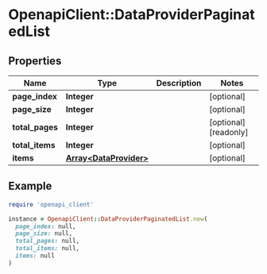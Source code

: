 # OpenapiClient::DataProviderPaginatedList

## Properties

| Name | Type | Description | Notes |
| ---- | ---- | ----------- | ----- |
| **page_index** | **Integer** |  | [optional] |
| **page_size** | **Integer** |  | [optional] |
| **total_pages** | **Integer** |  | [optional][readonly] |
| **total_items** | **Integer** |  | [optional] |
| **items** | [**Array&lt;DataProvider&gt;**](DataProvider.md) |  | [optional] |

## Example

```ruby
require 'openapi_client'

instance = OpenapiClient::DataProviderPaginatedList.new(
  page_index: null,
  page_size: null,
  total_pages: null,
  total_items: null,
  items: null
)
```

